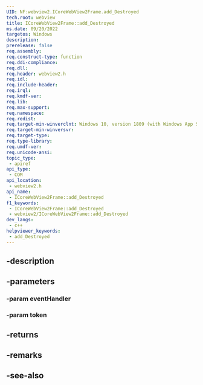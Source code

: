 ```yaml
---
UID: NF:webview2.ICoreWebView2Frame.add_Destroyed
tech.root: webview
title: ICoreWebView2Frame::add_Destroyed
ms.date: 09/20/2022
targetos: Windows
description: 
prerelease: false
req.assembly: 
req.construct-type: function
req.ddi-compliance: 
req.dll: 
req.header: webview2.h
req.idl: 
req.include-header: 
req.irql: 
req.kmdf-ver: 
req.lib: 
req.max-support: 
req.namespace: 
req.redist: 
req.target-min-winverclnt: Windows 10, version 1809 (with Windows App SDK 1.1 or later)
req.target-min-winversvr: 
req.target-type: 
req.type-library: 
req.umdf-ver: 
req.unicode-ansi: 
topic_type:
 - apiref
api_type:
 - COM
api_location:
 - webview2.h
api_name:
 - ICoreWebView2Frame::add_Destroyed
f1_keywords:
 - ICoreWebView2Frame::add_Destroyed
 - webview2/ICoreWebView2Frame::add_Destroyed
dev_langs:
 - c++
helpviewer_keywords:
 - add_Destroyed
---
```


## -description

## -parameters

### -param eventHandler

### -param token

## -returns

## -remarks

## -see-also

